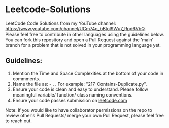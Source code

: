 # Leetcode-Solutions
LeetCode Code Solutions from my YouTube channel: https://www.youtube.com/channel/UCm74o_bBtol9Wu7_Rpd6VbQ. <br>
Please feel free to contribute in other languages using the guidelines below. You can fork this repository and open a Pull Request against the 'main' branch for a problem that is not solved in your programming language yet.

## Guidelines:

1. Mention the Time and Space Complexities at the bottom of your code in commments.
2. Name the file as: <Problem Number on Leetcode> - <Problem Name> . <Language Extension>. For example: "217-Contains-Duplicate.py".
3. Ensure your code is clean and easy to understand. Please follow meaningful variable/ function/ class naming conventions.
4. Ensure your code passes submission on [leetcode.com](https://leetcode.com/)
 
Note: If you would like to have collaborator permissions on the repo to review other's Pull Requests/ merge your own Pull Request, please feel free to reach out.

